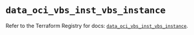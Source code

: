 # `data_oci_vbs_inst_vbs_instance`

Refer to the Terraform Registry for docs: [`data_oci_vbs_inst_vbs_instance`](https://registry.terraform.io/providers/hashicorp/oci/7.19.0/docs/data-sources/vbs_inst_vbs_instance).
